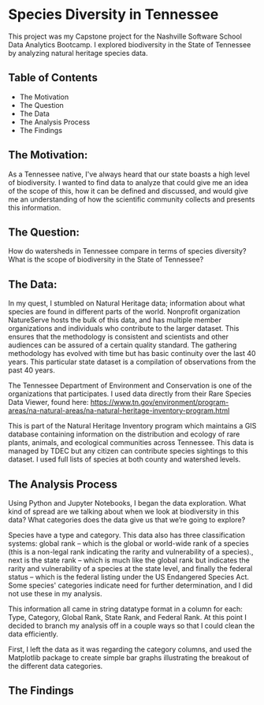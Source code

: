 # Species Diversity in Tennessee

This project was my Capstone project for the Nashville Software School Data Analytics Bootcamp. I explored biodiversity in the State of Tennessee by analyzing natural heritage species data.


## Table of Contents
* The Motivation
* The Question
* The Data
* The Analysis Process
* The Findings

## The Motivation:
As a Tennessee native, I've always heard that our state boasts a high level of biodiversity. I wanted to find data to analyze that could give me an idea of the scope of this, how it can be defined and discussed, and would give me an understanding of how the scientific community collects and presents this information.

## The Question:
How do watersheds in Tennessee compare in terms of species diversity? What is the scope of biodiversity in the State of Tennessee?

## The Data:
In my quest, I stumbled on Natural Heritage data; information about what species are found in different parts of the world. Nonprofit organization NatureServe hosts the bulk of this data, and has multiple member organizations and individuals who contribute to the larger dataset. This ensures that the methodology is consistent and scientists and other audiences can be assured of a certain quality standard. The gathering methodology has evolved with time but has basic continuity over the last 40 years. This particular state dataset is a compilation of observations from the past 40 years.

The Tennessee Department of Environment and Conservation is one of the organizations that participates. I used data directly from their Rare Species Data Viewer, found here: https://www.tn.gov/environment/program-areas/na-natural-areas/na-natural-heritage-inventory-program.html

This is part of the Natural Heritage Inventory program which maintains a GIS database containing information on the distribution and ecology of rare plants, animals, and ecological communities across Tennessee. This data is managed by TDEC but any citizen can contribute species sightings to this dataset. I used full lists of species at both county and watershed levels.

## The Analysis Process
Using Python and Jupyter Notebooks, I began the data exploration. What kind of spread are we talking about when we look at biodiversity in this data? What categories does the data give us that we’re going to explore?

Species have a type and category. This data also has three classification systems: global rank – which is the global or world-wide rank of a species (this is a non-legal rank indicating the rarity and vulnerability of a species)., next is the state rank – which is much like the global rank but indicates the rarity and vulnerability of a species at the state level, and finally the federal status – which is the federal listing under the US Endangered Species Act. Some species' categories indicate need for further determination, and I did not use these in my analysis.

This information all came in string datatype format in a column for each: Type, Category, Global Rank, State Rank, and Federal Rank. At this point I decided to branch my analysis off in a couple ways so that I could clean the data efficiently.

First, I left the data as it was regarding the category columns, and used the Matplotlib package to create simple bar graphs illustrating the breakout of the different data categories.

## The Findings
